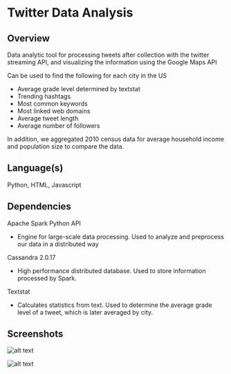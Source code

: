 Twitter Data Analysis
====

Overview
------

Data analytic tool for processing tweets after collection with the twitter streaming API, and visualizing the information using the Google Maps API

Can be used to find the following for each city in the US

* Average grade level determined by textstat
* Trending hashtags
* Most common keywords
* Most linked web domains
* Average tweet length
* Average number of followers

In addition, we aggregated 2010 census data for average household income and population size to compare the data.

Language(s)
---

Python, HTML, Javascript

Dependencies
---

Apache Spark Python API

* Engine for large-scale data processing. Used to analyze and preprocess our data in a distributed way

Cassandra 2.0.17
 
 * High performance distributed database. Used to store information processed by Spark.
 
 Textstat
 
 * Calculates statistics from text. Used to determine the average grade level of a tweet, which is later averaged by city.
 
 Screenshots
 ---
 
 ![alt text](http://i.imgur.com/ei41sZ6.png)
 
 ![alt text](http://i.imgur.com/2CWv8tl.png)
 
 
